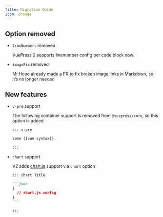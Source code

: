```yaml
---
title: Migration Guide
icon: change
---
```


## Option removed

- `lineNumbers` removed

  VuePress 2 supports linenumber config per code block now.

- `imageFix` removed

  Mr.Hope already made a PR to fix broken image links in Markdown, so it’s no longer needed

## New features

- `v-pre` support

  The following container support is removed from `@vuepress/core`, so this option is added

  ```md
  ::: v-pre

  Some {{vue syntax}}.

  :::
  ```

- `chart` support

  V2 adds [chart.js](https://www.chartjs.org/docs/latest/) support via `chart` option

  ````md
  ::: chart Title

  ```json
  {
    // chart.js config
  }
  ```

  :::
  ````
